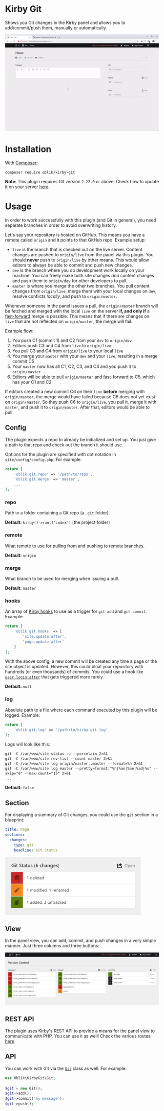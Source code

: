 # Kirby Git

Shows you Git changes in the Kirby panel and allows you to add/commit/push them, manually or automatically.

![demo gif in the panel](demo.gif)

# Installation

With [Composer](https://packagist.org/packages/oblik/kirby-git):

```
composer require oblik/kirby-git
```

**Note:** This plugin requires Git version `2.22.0` or above. Check how to update it on your server [here](https://unix.stackexchange.com/a/170831/405871).

# Usage

In order to work successfully with this plugin (and Git in general), you need separate branches in order to avoid overwriting history.

Let's say your repository is hosted on GitHub. This means you have a remote called `origin` and it points to that GitHub repo. Example setup:

- `live` is the branch that is checked out on the live server. Content changes are pushed to `origin/live` from the panel via this plugin. You should **never** push to `origin/live` by other means. This would allow editors to always be able to commit and push new changes.
- `dev` is the branch where you do development work locally on your machine. You can freely make both site changes _and_ content changes and push them to `origin/dev` for other developers to pull.
- `master` is where you merge the other two branches. You pull content changes from `origin/live`, merge them with your local changes on `dev`, resolve conflicts _locally_, and push to `origin/master`.

Whenever someone in the panel issues a pull, the `origin/master` branch will be fetched and merged with the local `live` on the server **if, and only if** a [fast-forward](https://git-scm.com/docs/git-merge#Documentation/git-merge.txt---ff-only) merge is possible. This means that if there are changes on `live` that are not reflected on `origin/master`, the merge will fail.

Example flow:

1. You push C1 (commit 1) and C2 from your `dev` to `origin/dev`
1. Editors push C3 and C4 from `live` to `origin/live`
1. You pull C3 and C4 from `origin/live` to your local `live`
1. You merge your `master` with your `dev` and your `live`, resulting in a merge commit C5
1. Your `master` now has all C1, C2, C3, and C4 and you push it to `origin/master`
1. Editors will be able to pull `origin/master` and fast-forward to C5, which has your C1 and C2

If editors created a new commit C6 on their `live` **before** merging with `origin/master`, the merge would have failed because C6 does not yet exist on `origin/master`. So they push C6 to `origin/live`, you pull it, merge it with `master`, and push it to `origin/master`. After that, editors would be able to pull.

## Config

The plugin expects a repo to already be initialized and set up. You just give a path to that repo and check out the branch it should use.

Options for the plugin are specified with dot notation in `site/config/config.php`. For example:

```php
return [
    'oblik.git.repo' => '/path/to/repo',
    'oblik.git.merge' => 'master',
    ...
];
```

### repo

Path to a folder containing a Git repo (a `.git` folder).

**Default:** `kirby()->root('index')` (the project folder)

### remote

What remote to use for pulling from and pushing to remote branches.

**Default:** `origin`

### merge

What branch to be used for merging when issuing a pull.

**Default:** `master`

### hooks

An array of [Kirby hooks](https://getkirby.com/docs/reference/plugins/extensions/hooks) to use as a trigger for `git add` and `git commit`. Example:

```php
return [
    'oblik.git.hooks' => [
        'site.update:after',
        'page.update:after'
    ]
];
```

With the above config, a new commit will be created any time a page or the site object is updated. However, this could bloat your repository with hundreds (or even thousands) of commits. You could use a hook like [`user.login:after`](https://getkirby.com/docs/reference/plugins/hooks/user-login-after) that gets triggered more rarely.

**Default:** `null`

### log

Absolute path to a file where each command executed by this plugin will be logged. Example:

```php
return [
    'oblik.git.log' => '/path/to/kirby-git.log'
];
```

Logs will look like this:

```
git -C /var/www/site status -u --porcelain 2>&1
git -C /var/www/site rev-list --count master 2>&1
git -C /var/www/site log origin/master..master --format=%h 2>&1
git -C /var/www/site log master --pretty=format:"%h|%an|%ae|%ad|%s" --skip="0" --max-count="15" 2>&1
...
```

**Default:** `false`

## Section

For displaying a summary of Git changes, you could use the `git` section in a blueprint:

```yml
title: Page
sections:
  changes:
    type: git
    headline: Git Status
```

![git status section](section.jpg)

## View

In the panel view, you can add, commit, and push changes in a very simple manner. Just three columns and three buttons:

![git panel view](view.png)

## REST API

The plugin uses Kirby's REST API to provide a means for the panel view to communicate with PHP. You can use it as well! Check the various routes [here](../lib/routes.php).

## API

You can work with Git via the [`Git`](../lib/Git.php) class as well. For example:

```php
use Oblik\KirbyGit\Git;

$git = new Git();
$git->add();
$git->commit('my message');
$git->push();
```
